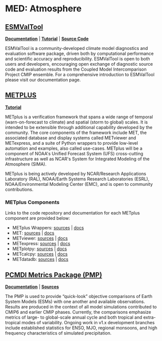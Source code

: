 
# MED: Atmosphere

## [ESMValTool][esmvaltool-web]  <i class="icon-recommended"></i>

[**Documentation**][esmvaltool-doc] |
[**Tutorial**][esmvaltool-tutorial] | 
[**Source Code**][esmvaltool-source]

ESMValTool is a community-developed climate model diagnostics and evaluation software package, driven both by computational performance and scientific accuracy and reproducibility. ESMValTool is open to both users and developers, encouraging open exchange of diagnostic source code and evaluation results from the Coupled Model Intercomparison Project CMIP ensemble. For a comprehensive introduction to ESMValTool please visit our documentation page.

## [METPLUS][metplus-web]  <i class="icon-recommended"></i>

[**Tutorial**][metplus-tutorial]

METplus is a verification framework that spans a wide range of temporal (warn-on-forecast to climate) and spatial (storm to global) scales.  It is intended to be extensible through additional capability developed by the community. The core components of the framework include MET, the associated database and display systems called METviewer and METexpress, and a suite of Python wrappers to provide low-level automation and examples, also called use-cases.  METplus will be a component of NOAA's Unified Forecast System (UFS) cross-cutting infrastructure as well as NCAR's System for Integrated Modeling of the Atmosphere (SIMA).

METplus is being actively developed by NCAR/Research Applications Laboratory (RAL), NOAA/Earth Systems Research Laboratories (ESRL), NOAA/Environmental Modeling Center (EMC), and is open to community contributions.

### METplus Components  <i class="icon-recommended"></i>

Links to the code repository and documentation for each METplus component are provided below:

- METplus Wrappers: [sources][METplusWrappers-source] | [docs][METplusWrappers-doc]
- MET: [sources][MET-source] | [docs][MET-doc]
- METviewer:  [sources][METviewer-doc] | [docs][METviewer-source]
- METexpress: [sources][METexpress-doc] | [docs][METexpress-source]
- METplotpy: [sources][METplotpy-doc] | [docs][METplotpy-source]
- METcalcpy: [sources][METcalcpy-doc] | [docs][METcalcpy-source]
- METdatadb: [sources][METdatadb-doc] | [docs][METdatadb-source]


## [PCMDI Metrics Package (PMP)][pmp-doc]  <i class="icon-recommended"></i>

[**Documentation**][pmp-doc] | 
[**Sources**][pmp-source]

The PMP is used to provide “quick-look” objective comparisons of Earth System Models (ESMs) with one another and available observations. Results are produced in the context of all model simulations contributed to CMIP6 and earlier CMIP phases. Currently, the comparisons emphasize metrics of large- to global-scale annual cycle and both tropical and extra-tropical modes of variability. Ongoing work in v1.x development branches include established statistics for ENSO, MJO, regional monsoons, and high frequency characteristics of simulated precipitation.



[esmvaltool-web]: https://www.esmvaltool.org/
[esmvaltool-doc]: https://docs.esmvaltool.org/en/latest
[esmvaltool-tutorial]: https://esmvalgroup.github.io/ESMValTool_Tutorial/index.html
[esmvaltool-source]: https://github.com/ESMValGroup/ESMValTool#readme

[metplus-web]: https://dtcenter.org/community-code/metplus
[metplus-tutorial]: https://dtcenter.org/community-code/metplus/online-tutorial
[METplusWrappers-source]: https://github.com/dtcenter/METplus
[METplusWrappers-doc]: https://metplus.readthedocs.io/en/latest/
[MET-source]: https://github.com/dtcenter/MET
[MET-doc]: https://met.readthedocs.io/en/latest/
[METviewer-doc]: https://github.com/dtcenter/METviewer
[METviewer-source]: https://github.com/dtcenter/METviewer
[METexpress-doc]: https://metexpress.readthedocs.io/en/v4.4.2/
[METexpress-source]: https://github.com/dtcenter/METexpress
[METplotpy-doc]: https://metplotpy.readthedocs.io/en/latest/
[METplotpy-source]: https://github.com/dtcenter/METplotpy
[METcalcpy-doc]: https://metcalcpy.readthedocs.io/en/latest/
[METcalcpy-source]: https://github.com/dtcenter/METcalcpy
[METdatadb-doc]: https://metdatadb.readthedocs.io/en/latest/
[METdatadb-source]: https://github.com/dtcenter/METdatadb

[pmp-doc]: http://pcmdi.github.io/pcmdi_metrics/index.html#
[pmp-source]: https://github.com/PCMDI/pcmdi_metrics
